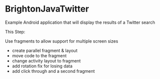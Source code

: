 BrightonJavaTwitter
===================

Example Android application that will display the results of a Twitter search

This Step:

Use fragments to allow support for multiple screen sizes

- create parallel fragment & layout
- move code to the fragment
- change activity layout to fragment
- add rotation fix for losing data
- add click through and a second fragment

